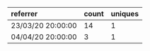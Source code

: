 | referrer          | count | uniques |
| :---------------- | :---- | :------ |
| 23/03/20 20:00:00 | 14    | 1       |
| 04/04/20 20:00:00 | 3     | 1       |
